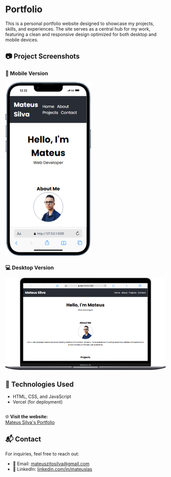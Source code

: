 # Portfolio

This is a personal portfolio website designed to showcase my projects, skills, and experiences. The site serves as a central hub for my work, featuring a clean and responsive design optimized for both desktop and mobile devices.

## 📷 Project Screenshots

### 📱 Mobile Version

![Cellphone](./assets/images/mobile.png)

### 💻 Desktop Version

![PC](./assets/images/desktop.png)

## 🚀 Technologies Used

- HTML, CSS, and JavaScript
- Vercel (for deployment)

##

🌐 **Visit the website:**  
[Mateus Silva's Portfolio](https://mateussilva.vercel.app)

## 📬 Contact

For inquiries, feel free to reach out:

- 📧 Email: [mateuszitosilva@gmail.com](mailto:mateuszitosilva@gmail.com)
- 🔗 LinkedIn: [linkedin.com/in/mateuslas](https://linkedin.com/in/mateuslas)
